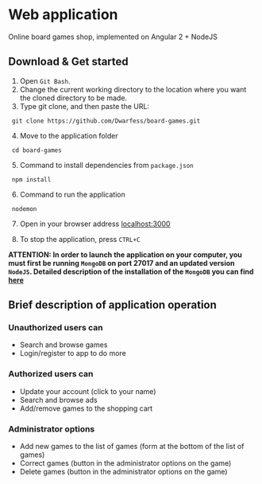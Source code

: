# Web application
Online board games shop, implemented on Angular 2 + NodeJS<br>

## Download & Get started
1. Open `Git Bash`.
2. Change the current working directory to the location where you want the cloned directory to be made.
3. Type git clone, and then paste the URL:
```
 git clone https://github.com/Dwarfess/board-games.git
```
4. Move to the application folder
```
 cd board-games
```
5. Сommand to install dependencies from `package.json`
```
 npm install
```
6. Сommand to run the application
```
 nodemon
```
7. Open in your browser address [localhost:3000](http://localhost:3000)

8. To stop the application, press `CTRL+C`


**ATTENTION: In order to launch the application on your computer, you must first be running `MongoDB` on port 27017 and an updated version `NodeJS`. Detailed description of the installation of the `MongoDB` you can find [here](https://metanit.com/nosql/mongodb/1.2.php)**

## Brief description of application operation

### Unauthorized users can
   * Search and browse games
   * Login/register to app to do more

### Authorized users can
   * Update your account (click to your name)
   * Search and browse ads
   * Add/remove games to the shopping cart
   
### Administrator options
   * Add new games to the list of games (form at the bottom of the list of games)
   * Correct games (button in the administrator options on the game)
   * Delete games (button in the administrator options on the game)


